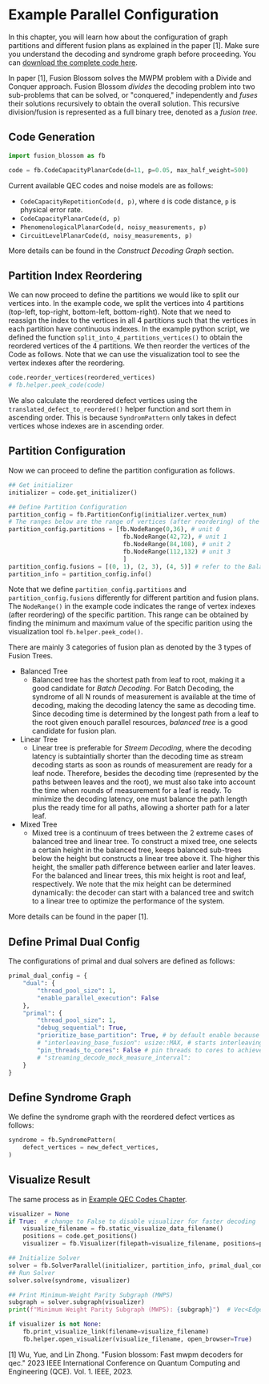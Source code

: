 # Example Parallel Configuration 

In this chapter, you will learn how about the configuration of graph partitions and different fusion plans as explained in the paper [1]. Make sure you understand the decoding and syndrome graph before proceeding. You can [download the complete code here](./example-parallel-yl.py).

In paper [1], Fusion Blossom solves the MWPM problem with a Divide and Conquer approach. Fusion Blossom *divides* the decoding problem into two sub-problems that can be solved, or "conquered," independently and *fuses* their solutions recursively to obtain the overall solution. This recursive division/fusion is represented as a full binary tree, denoted as a *fusion tree*. 



## Code Generation

```python
import fusion_blossom as fb

code = fb.CodeCapacityPlanarCode(d=11, p=0.05, max_half_weight=500)
```

Current available QEC codes and noise models are as follows:
* `CodeCapacityRepetitionCode(d, p)`, where `d` is code distance, `p` is physical error rate. 
* `CodeCapacityPlanarCode(d, p)`
* `PhenomenologicalPlanarCode(d, noisy_measurements, p)`
* `CircuitLevelPlanarCode(d, noisy_measurements, p)`

More details can be found in the *Construct Decoding Graph* section. 

## Partition Index Reordering

We can now proceed to define the partitions we would like to split our vertices into. In the example code, we split the vertices into 4 partitions (top-left, top-right, bottom-left, bottom-right). Note that we need to reassign the index to the vertices in all 4 partitions such that the vertices in each partition have continuous indexes. In the example python script, we defined the function `split_into_4_partitions_vertices()` to obtain the reordered vertices of the 4 partitions. We then reorder the vertices of the Code as follows. Note that we can use the visualization tool to see the vertex indexes after the reordering. 

```python
code.reorder_vertices(reordered_vertices)
# fb.helper.peek_code(code)  
```

We also calculate the reordered defect vertices using the `translated_defect_to_reordered()` helper function and sort them in ascending order. This is because `SyndromPattern` only takes in defect vertices whose indexes are in ascending order. 


## Partition Configuration

Now we can proceed to define the partition configuration as follows. 

```python
## Get initializer
initializer = code.get_initializer()

## Define Partition Configuration
partition_config = fb.PartitionConfig(initializer.vertex_num)
# The ranges below are the range of vertices (after reordering) of the 4 partitions we find the range below by looking at the partition visualization. For example, the range 0-36 is found by taking the min and the max indexes of the verticies in the top left parition
partition_config.partitions = [fb.NodeRange(0,36), # unit 0
                                fb.NodeRange(42,72), # unit 1
                                fb.NodeRange(84,108), # unit 2
                                fb.NodeRange(112,132) # unit 3
                                ]
partition_config.fusions = [(0, 1), (2, 3), (4, 5)] # refer to the Balanced tree in Figure 5 in [1]
partition_info = partition_config.info()
```

Note that we define `partition_config.partitions` and `partition_config.fusions` differently for different partition and fusion plans. The `NodeRange()` in the example code indicates the range of vertex indexes (after reordering) of the specific partition. This range can be obtained by finding the minimum and maximum value of the specific parition using the visualization tool `fb.helper.peek_code()`. 

There are mainly 3 categories of fusion plan as denoted by the 3 types of Fusion Trees. 
* Balanced Tree
    * Balanced tree has the shortest path from leaf to root, making it a good candidate for *Batch Decoding*. For Batch Decoding, the syndrome of all N rounds of measurement is available at the time of decoding, making the decoding latency the same as decoding time. Since decoding time is determined by the longest path from a leaf to the root given enouch parallel resources, *balanced tree* is a good candidate for fusion plan. 
* Linear Tree
    * Linear tree is preferable for *Streem Decoding*, where the decoding latency is subtaintially shorter than the decoding time as stream decoding starts as soon as rounds of measurement are ready for a leaf node. Therefore, besides the decoding time (represented by the paths between leaves and the root), we must also take into account the time when rounds of measurement for a leaf is ready. To minimize the decoding latency, one must balance the path length plus the ready time for all paths, allowing a shorter path for a later leaf. 
* Mixed Tree
    * Mixed tree is a continuum of trees between the 2 extreme cases of balanced tree and linear tree. To construct a mixed tree, one selects a certain height in the balanced tree, keeps balanced sub-trees below the height but constructs a linear tree above it. The higher this height, the smaller path difference between earlier and later leaves. For the balanced and linear trees, this mix height is root and leaf, respectively. We note that the mix height can be determined dynamically: the decoder can start with a balanced tree and switch to a linear tree to optimize the performance of the system.

More details can be found in the paper [1].

## Define Primal Dual Config

The configurations of primal and dual solvers are defined as follows: 

```python
primal_dual_config = {
    "dual": {
        "thread_pool_size": 1,
        "enable_parallel_execution": False
    },
    "primal": {
        "thread_pool_size": 1,
        "debug_sequential": True,
        "prioritize_base_partition": True, # by default enable because this is faster by placing time-consuming tasks in the front
        # "interleaving_base_fusion": usize::MAX, # starts interleaving base and fusion after this unit_index
        "pin_threads_to_cores": False # pin threads to cores to achieve the most stable result
        # "streaming_decode_mock_measure_interval": 
    }
}
```

## Define Syndrome Graph 

We define the syndrome graph with the reordered defect vertices as follows: 

```python
syndrome = fb.SyndromePattern(
    defect_vertices = new_defect_vertices,
)
```

## Visualize Result

The same process as in [Example QEC Codes Chapter](./example-qec-codes.md).

```python
visualizer = None
if True:  # change to False to disable visualizer for faster decoding
    visualize_filename = fb.static_visualize_data_filename()
    positions = code.get_positions()
    visualizer = fb.Visualizer(filepath=visualize_filename, positions=positions)

## Initialize Solver
solver = fb.SolverParallel(initializer, partition_info, primal_dual_config)
## Run Solver
solver.solve(syndrome, visualizer)

## Print Minimum-Weight Parity Subgraph (MWPS)
subgraph = solver.subgraph(visualizer)
print(f"Minimum Weight Parity Subgraph (MWPS): {subgraph}")  # Vec<EdgeIndex>

if visualizer is not None:
    fb.print_visualize_link(filename=visualize_filename)
    fb.helper.open_visualizer(visualize_filename, open_browser=True)
```


[1] Wu, Yue, and Lin Zhong. "Fusion blossom: Fast mwpm decoders for qec." 2023 IEEE International Conference on Quantum Computing and Engineering (QCE). Vol. 1. IEEE, 2023.

